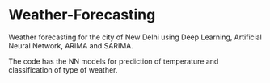 # Weather-Forecasting
Weather forecasting for the city of New Delhi using Deep Learning, Artificial Neural Network, ARIMA and SARIMA.

The code has the NN models for prediction of temperature and classification of type of weather.
